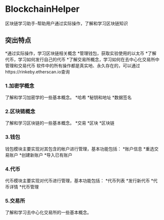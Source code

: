 # BlockchainHelper
区块链学习助手-帮助用户通过实际操作，了解和学习区块链知识

## 突出特点
*通过实际操作，学习区块链相关概念
*管理钱包，获取实验使用的以太币
*了解代币，学习如何发行自己的代币
*了解交易所概念，学习如何在去中心化交易所中管理和交易代币
软件中的所有操作都是真实地、永久存在的，可以通过https://rinkeby.etherscan.io查询

### 1.加密学概念
了解和学习加密学的一些基本概念。
 *哈希
 *秘钥和地址
 *数据签名

### 2.区块链概念
了解和学习区块链的一些基本概念。
*交易
*区块
*区块链

### 3.钱包
钱包模块主要实现对其包含的帐户进行管理，基本功能包括：
*账户信息
*重选交易账户
*创建新账户
*导入已有账户

### 4.代币
代币模块主要实现对代币进行管理，基本功能包括：
*代币列表
*发行新代币
*代币详情
*代币管理

### 5.交易所
了解和学习去中心化交易所的一些基本概念。
